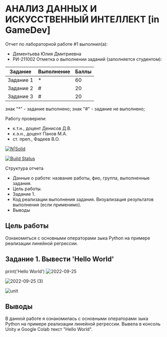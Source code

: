 # АНАЛИЗ ДАННЫХ И ИСКУССТВЕННЫЙ ИНТЕЛЛЕКТ [in GameDev]
Отчет по лабораторной работе #1 выполнил(а):
- Дементьева Юлия Дмитриевна
- РИ-211002
Отметка о выполнении заданий (заполняется студентом):

| Задание | Выполнение | Баллы |
| ------ | ------ | ------ |
| Задание 1 | * | 60 |
| Задание 2 | # | 20 |
| Задание 3 | # | 20 |

знак "*" - задание выполнено; знак "#" - задание не выполнено;

Работу проверили:
- к.т.н., доцент Денисов Д.В.
- к.э.н., доцент Панов М.А.
- ст. преп., Фадеев В.О.

[![N|Solid](https://cldup.com/dTxpPi9lDf.thumb.png)](https://nodesource.com/products/nsolid)

[![Build Status](https://travis-ci.org/joemccann/dillinger.svg?branch=master)](https://travis-ci.org/joemccann/dillinger)

Структура отчета

- Данные о работе: название работы, фио, группа, выполненные задания.
- Цель работы.
- Задание 1.
- Код реализации выполнения задания. Визуализация результатов выполнения (если применимо).
- Выводы
## Цель работы
Ознакомиться с основными операторами зыка Python на примере реализации линейной регрессии.
## Задание 1. Вывести 'Hello World'
print('Hello World')
![2022-09-25](https://user-images.githubusercontent.com/114353535/192156755-f41c96de-c843-4615-8cb3-b8450576dda0.png)

![2022-09-25 (3)](https://user-images.githubusercontent.com/114353535/192156768-2e454366-5d24-4479-8d6a-90c670d929b6.png)

![unit](https://user-images.githubusercontent.com/114353535/192156772-f2a60d98-ab6e-4257-955c-6a1bd50bc63a.png)


## Выводы
В данной работе я ознакомилась с основными операторами зыка Python на примере реализации линейной регрессии. Вывела в консоль Unity и Google Colab текст "Hello World".

